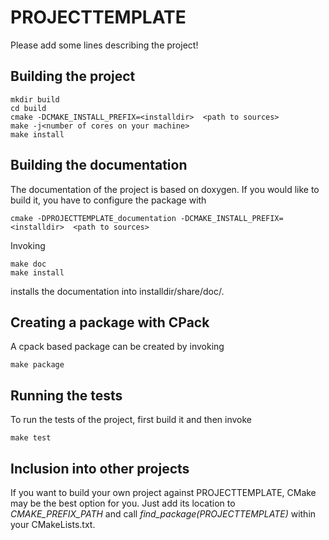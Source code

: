 # PROJECTTEMPLATE

Please add some lines describing the project!

## Building the project

    mkdir build
    cd build
    cmake -DCMAKE_INSTALL_PREFIX=<installdir>  <path to sources>
    make -j<number of cores on your machine>
    make install

## Building the documentation

The documentation of the project is based on doxygen.
If you would like to build it, you have to configure the package with

    cmake -DPROJECTTEMPLATE_documentation -DCMAKE_INSTALL_PREFIX=<installdir>  <path to sources>
Invoking

    make doc
    make install

installs the documentation into installdir/share/doc/.

## Creating a package with CPack

A cpack based package can be created by invoking

    make package

## Running the tests

To run the tests of the project, first build it and then invoke

    make test

## Inclusion into other projects

If you want to build your own project against PROJECTTEMPLATE, CMake may be the best option for you. Just add its location to _CMAKE_PREFIX_PATH_ and call _find_package(PROJECTTEMPLATE)_ within your CMakeLists.txt.
